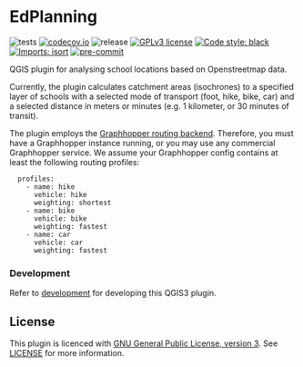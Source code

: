 # EdPlanning
![tests](https://github.com/GispoCoding/edplanning/workflows/Tests/badge.svg)
[![codecov.io](https://codecov.io/github/GispoCoding/edplanning/coverage.svg?branch=master)](https://codecov.io/github/GispoCoding/edplanning?branch=master)
![release](https://github.com/GispoCoding/edplanning/workflows/Release/badge.svg)
[![GPLv3 license](https://img.shields.io/badge/License-GPLv3-blue.svg)](http://perso.crans.org/besson/LICENSE.html)
[![Code style: black](https://img.shields.io/badge/code%20style-black-000000.svg)](https://github.com/psf/black)
[![Imports: isort](https://img.shields.io/badge/%20imports-isort-%231674b1?style=flat&labelColor=ef8336)](https://pycqa.github.io/isort/)
[![pre-commit](https://img.shields.io/badge/pre--commit-enabled-brightgreen?logo=pre-commit&logoColor=white)](https://github.com/pre-commit/pre-commit)

QGIS plugin for analysing school locations based on Openstreetmap data.

Currently, the plugin calculates catchment areas (isochrones) to a specified layer of schools with a selected mode of transport (foot, hike, bike, car) and a selected distance in meters or minutes (e.g. 1 kilometer, or 30 minutes of transit).

The plugin employs the [Graphhopper routing backend](https://github.com/graphhopper/graphhopper). Therefore, you must have a Graphhopper instance running, or you may use any commercial Graphhopper service. We assume your Graphhopper config contains at least the following routing profiles:

```
  profiles:
    - name: hike
      vehicle: hike
      weighting: shortest
    - name: bike
      vehicle: bike
      weighting: fastest
    - name: car
      vehicle: car
      weighting: fastest
```

### Development

Refer to [development](docs/development.md) for developing this QGIS3 plugin.

## License
This plugin is licenced with
[GNU General Public License, version 3](https://www.gnu.org/licenses/gpl-3.0.html).
See [LICENSE](LICENSE) for more information.
